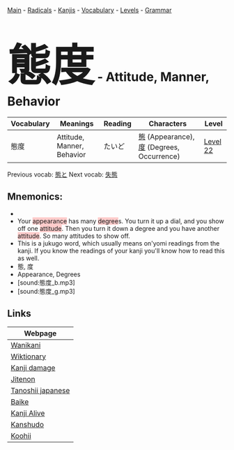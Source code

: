 <style> bigfont {font-size: 100px}</style>
[Main](../README.md) -
[Radicals](../radicals.md) -
[Kanjis](../kanjis.md) -
[Vocabulary](../vocabulary.md) -
[Levels](../levels.md) -
[Grammar](../grammar.md)
# <bigfont> 態度</bigfont> - Attitude, Manner, Behavior 

| Vocabulary | Meanings | Reading | Characters | Level |
| --- | --- | --- | --- | --- |
| 態度 | Attitude, Manner, Behavior | たいど |  [態](../kanjis/態.md) (Appearance), [度](../kanjis/度.md) (Degrees, Occurrence) | [Level 22](../levels/wk_level22.md) |

Previous vocab: [態と](態と.md) Next vocab: [失態](失態.md) 

## Mnemonics:

* 
* Your <span style="background-color:#ffcccb"> appearance</span> has many <span style="background-color:#ffcccb"> degree</span>s. You turn it up a dial, and you show off one <span style="background-color:#ffcccb"> attitude</span>. Then you turn it down a degree and you have another <span style="background-color:#ffcccb"> attitude</span>. So many attitudes to show off.
* This is a jukugo word, which usually means on'yomi readings from the kanji. If you know the readings of your kanji you'll know how to read this as well.
* 態, 度
* Appearance, Degrees
* [sound:態度_b.mp3]
* [sound:態度_g.mp3]


## Links 

| Webpage |
| --- |
| [Wanikani          ](https://www.wanikani.com/kanji/態度) |
| [Wiktionary        ](https://en.wiktionary.org/wiki/態度) |
| [Kanji damage      ](http://www.kanjidamage.com/kanji/search?utf8=✓&q=態度) |
| [Jitenon           ](https://jitenon.com/kanji/態度) |
| [Tanoshii japanese ](https://www.tanoshiijapanese.com/dictionary/kanji.cfm?k=態度) |
| [Baike             ](https://baike.baidu.com/item/態度) |
| [Kanji Alive       ](https://app.kanjialive.com/態度) |
| [Kanshudo          ](https://www.kanshudo.com/searchmn?q=態度) |
| [Koohii            ](https://kanji.koohii.com/study/kanji/態度) |
